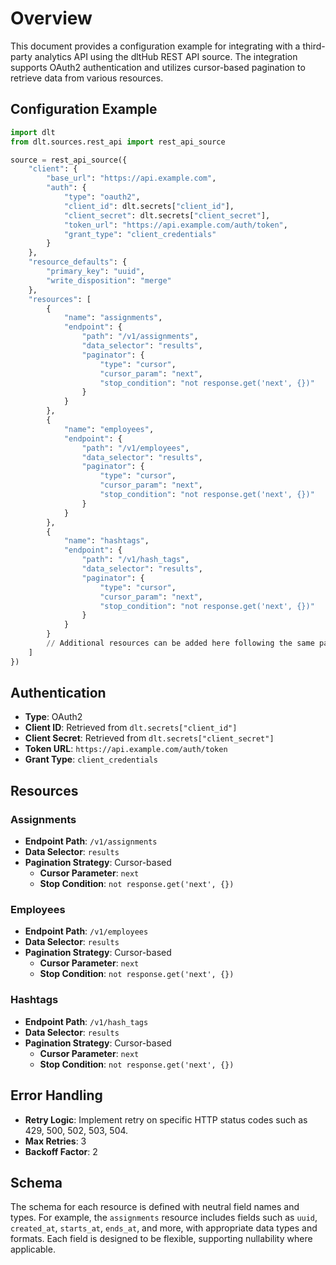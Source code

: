 # Overview

This document provides a configuration example for integrating with a third-party analytics API using the dltHub REST API source. The integration supports OAuth2 authentication and utilizes cursor-based pagination to retrieve data from various resources.

## Configuration Example

```python
import dlt
from dlt.sources.rest_api import rest_api_source

source = rest_api_source({
    "client": {
        "base_url": "https://api.example.com",
        "auth": {
            "type": "oauth2",
            "client_id": dlt.secrets["client_id"],
            "client_secret": dlt.secrets["client_secret"],
            "token_url": "https://api.example.com/auth/token",
            "grant_type": "client_credentials"
        }
    },
    "resource_defaults": {
        "primary_key": "uuid",
        "write_disposition": "merge"
    },
    "resources": [
        {
            "name": "assignments",
            "endpoint": {
                "path": "/v1/assignments",
                "data_selector": "results",
                "paginator": {
                    "type": "cursor",
                    "cursor_param": "next",
                    "stop_condition": "not response.get('next', {})"
                }
            }
        },
        {
            "name": "employees",
            "endpoint": {
                "path": "/v1/employees",
                "data_selector": "results",
                "paginator": {
                    "type": "cursor",
                    "cursor_param": "next",
                    "stop_condition": "not response.get('next', {})"
                }
            }
        },
        {
            "name": "hashtags",
            "endpoint": {
                "path": "/v1/hash_tags",
                "data_selector": "results",
                "paginator": {
                    "type": "cursor",
                    "cursor_param": "next",
                    "stop_condition": "not response.get('next', {})"
                }
            }
        }
        // Additional resources can be added here following the same pattern
    ]
})
```

## Authentication

- **Type**: OAuth2
- **Client ID**: Retrieved from `dlt.secrets["client_id"]`
- **Client Secret**: Retrieved from `dlt.secrets["client_secret"]`
- **Token URL**: `https://api.example.com/auth/token`
- **Grant Type**: `client_credentials`

## Resources

### Assignments

- **Endpoint Path**: `/v1/assignments`
- **Data Selector**: `results`
- **Pagination Strategy**: Cursor-based
  - **Cursor Parameter**: `next`
  - **Stop Condition**: `not response.get('next', {})`

### Employees

- **Endpoint Path**: `/v1/employees`
- **Data Selector**: `results`
- **Pagination Strategy**: Cursor-based
  - **Cursor Parameter**: `next`
  - **Stop Condition**: `not response.get('next', {})`

### Hashtags

- **Endpoint Path**: `/v1/hash_tags`
- **Data Selector**: `results`
- **Pagination Strategy**: Cursor-based
  - **Cursor Parameter**: `next`
  - **Stop Condition**: `not response.get('next', {})`

## Error Handling

- **Retry Logic**: Implement retry on specific HTTP status codes such as 429, 500, 502, 503, 504.
- **Max Retries**: 3
- **Backoff Factor**: 2

## Schema

The schema for each resource is defined with neutral field names and types. For example, the `assignments` resource includes fields such as `uuid`, `created_at`, `starts_at`, `ends_at`, and more, with appropriate data types and formats. Each field is designed to be flexible, supporting nullability where applicable.